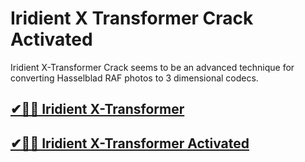 # Iridient X Transformer Crack Activated

Iridient X-Transformer Crack seems to be an advanced technique for converting Hasselblad RAF photos to 3 dimensional codecs.

## [✔🎉🚀 Iridient X-Transformer](https://tinyurl.com/te5uctu6)

## [✔🎉🚀 Iridient X-Transformer Activated](https://tinyurl.com/te5uctu6)
